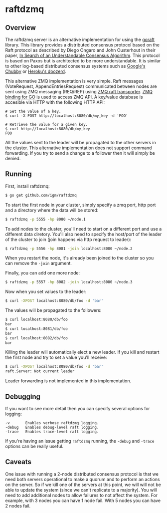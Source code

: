 raftdzmq
========

## Overview

The raftdzmq server is an alternative implementation for using the [goraft](https://github.com/goraft/raft) library.
This library provides a distributed consensus protocol based on the Raft protocol as described by Diego Ongaro and John Ousterhout in their paper, [In Search of an Understandable Consensus Algorithm](https://ramcloud.stanford.edu/wiki/download/attachments/11370504/raft.pdf).
This protocol is based on Paxos but is architected to be more understandable.
It is similar to other log-based distributed consensus systems such as [Google's Chubby](https://www.google.com/url?sa=t&rct=j&q=&esrc=s&source=web&cd=1&ved=0CDAQFjAA&url=http%3A%2F%2Fresearch.google.com%2Farchive%2Fchubby.html&ei=i9OGUerTJKbtiwLkiICoCQ&usg=AFQjCNEmFWlaB_iXQfEjMcMwPaYTphO6bA&sig2=u1vefM2ZOZu_ZVIZGynt1A&bvm=bv.45960087,d.cGE) or [Heroku's doozerd](https://github.com/ha/doozerd).

This alternative ZMQ implementation is very simple. Raft messages (VoteRequest, AppendEntriesRequest) communicated between nodes are sent using ZMQ messaging (REQ/REP) using [ZMQ raft transporter](https://github.com/igm/raftdzmq/blob/master/zmqt/zmq_transporter.go). [ZMQ binding for GO](https://github.com/pebbe/zmq4/) is used to access ZMQ API. A key/value database is accesible via HTTP with the following HTTP API:

```
# Set the value of a key.
$ curl -X POST http://localhost:8080/db/my_key -d 'FOO'
```

```
# Retrieve the value for a given key.
$ curl http://localhost:8080/db/my_key
FOO
```

All the values sent to the leader will be propagated to the other servers in the cluster.
This alternative implementation does not support command forwarding.
If you try to send a change to a follower then it will simply be denied.


## Running

First, install raftdzmq:

```sh	
$ go get github.com/igm/raftdzmq
```

To start the first node in your cluster, simply specify a zmq port, http port and a directory where the data will be stored:

```sh
$ raftdzmq -p 5555 -hp 8080 ~/node.1
```

To add nodes to the cluster, you'll need to start on a different port and use a different data diretory.
You'll also need to specify the host/port of the leader of the cluster to join (join happens via http request to leader):

```sh
$ raftdzmq -p 5556 -hp 8081 -join localhost:8080 ~/node.2
```

When you restart the node, it's already been joined to the cluster so you can remove the `-join` argument.

Finally, you can add one more node:

```sh
$ raftdzmq -p 5557 -hp 8082 -join localhost:8080 ~/node.3
```

Now when you set values to the leader:

```sh
$ curl -XPOST localhost:8080/db/foo -d 'bar'
```

The values will be propagated to the followers:

```sh
$ curl localhost:8080/db/foo
bar
$ curl localhost:8081/db/foo
bar
$ curl localhost:8082/db/foo
bar
```

Killing the leader will automatically elect a new leader.
If you kill and restart the first node and try to set a value you'll receive:

```sh
$ curl -XPOST localhost:8080/db/foo -d 'bar'
raft.Server: Not current leader
```

Leader forwarding is not implemented in this implementation.


## Debugging

If you want to see more detail then you can specify several options for logging:

```
-v       Enables verbose raftdzmq logging.
-debug   Enables debug-level raft logging.
-trace   Enables trace-level raft logging.
```

If you're having an issue getting `raftdzmq` running, the `-debug` and `-trace` options can be really useful.


## Caveats

One issue with running a 2-node distributed consensus protocol is that we need both servers operational to make a quorum and to perform an actions on the server.
So if we kill one of the servers at this point, we will will not be able to update the system (since we can't replicate to a majority).
You will need to add additional nodes to allow failures to not affect the system.
For example, with 3 nodes you can have 1 node fail.
With 5 nodes you can have 2 nodes fail.

